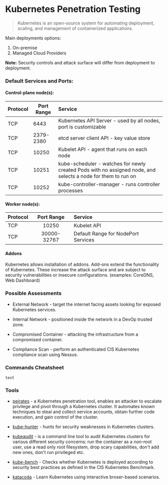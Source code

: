 # Kubernetes Penetration Testing

> Kubernetes is an open-source system for automating deployment, scaling, and management of containerized applications.

Main deployments options:
1. On-premise 
2. Managed Cloud Providers

**Note:** Security controls and attack surface will differ from deployment to deployment. 

### Default Services and Ports:

#### Control-plane node(s):

| Protocol      | Port Range    | Service  |
| --- | -----| :--------|
| TCP           | 6443          | Kubernetes API Server - used by all nodes, port is customizable    |
| TCP           | 2379-2380     | etcd server client API -  key value store     |
| TCP           | 10250         | Kubelet API - agent that runs on each node     |
| TCP           | 10251         | kube-scheduler - watches for newly created Pods with no assigned node, and selects a node for them to run on     |
| TCP           | 10252         | kube-controller-manager - runs controller processes |

#### Worker node(s):

| Protocol      | Port Range    | Service  |
| ------------- |:-------------:| :--------|
| TCP           | 10250         | Kubelet API    |
| TCP           | 30000-32767   | Default Range for NodePort Services |

#### Addons

Kubernetes allows installation of addons. Add-ons extend the functionality of Kubernetes. These increase the attack surface and are subject to security vulnerabilities or insecure configurations. (examples: CoreDNS, Web Dashboard)

### Possible Assessments

* External Network - target the internet facing assets looking for exposed Kubernetes services.

* Internal Network - positioned inside the network in a DevOp trusted zone.

* Compromised Container - attacking the infrastructure from a compromised container.

* Compliance Scan - perform an authenticated CIS Kubernetes compliance scan using Nessus. 

### Commands Cheatsheet

```
test
```

### Tools

* [peirates](https://github.com/inguardians/peirates) - a Kubernetes penetration tool, enables an attacker to escalate privilege and pivot through a Kubernetes cluster. It automates known techniques to steal and collect service accounts, obtain further code execution, and gain control of the cluster.

* [kube-hunter](https://github.com/aquasecurity/kube-hunter) - hunts for security weaknesses in Kubernetes clusters.

* [kubeaudit](https://github.com/Shopify/kubeaudit) - is a command line tool to audit Kubernetes clusters for various different security concerns: run the container as a non-root user, use a read only root filesystem, drop scary capabilities, don't add new ones, don't run privileged etc.

* [kube-bench](https://github.com/aquasecurity/kube-bench) - Checks whether Kubernetes is deployed according to security best practices as defined in the CIS Kubernetes Benchmark.

* [katacoda](https://katacoda.com/) - Learn Kubernetes using interactive broser-based scenarios.
